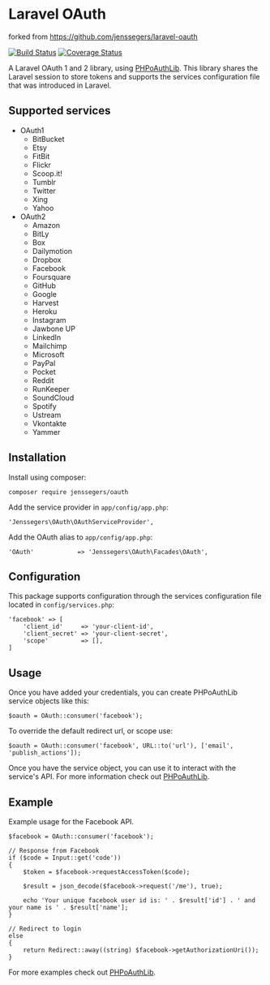 Laravel OAuth
=============
 forked from https://github.com/jenssegers/laravel-oauth

[![Build Status](http://img.shields.io/travis/Ark4ne/laravel-oauth.svg)](https://travis-ci.org/Ark4ne/laravel-oauth) [![Coverage Status](http://img.shields.io/coveralls/Ark4ne/laravel-oauth.svg)](https://coveralls.io/r/Ark4ne/laravel-oauth)

A Laravel OAuth 1 and 2 library, using [PHPoAuthLib](https://github.com/Lusitanian/PHPoAuthLib). This library shares the Laravel session to store tokens and supports the services configuration file that was introduced in Laravel.

Supported services
------------------

- OAuth1
    - BitBucket
    - Etsy
    - FitBit
    - Flickr
    - Scoop.it!
    - Tumblr
    - Twitter
    - Xing
    - Yahoo
- OAuth2
    - Amazon
    - BitLy
    - Box
    - Dailymotion
    - Dropbox
    - Facebook
    - Foursquare
    - GitHub
    - Google
    - Harvest
    - Heroku
    - Instagram
    - Jawbone UP
    - LinkedIn
    - Mailchimp
    - Microsoft
    - PayPal
    - Pocket
    - Reddit
    - RunKeeper
    - SoundCloud
    - Spotify
    - Ustream
    - Vkontakte
    - Yammer

Installation
------------

Install using composer:

    composer require jenssegers/oauth

Add the service provider in `app/config/app.php`:

    'Jenssegers\OAuth\OAuthServiceProvider',

Add the OAuth alias to `app/config/app.php`:

    'OAuth'            => 'Jenssegers\OAuth\Facades\OAuth',

Configuration
-------------

This package supports configuration through the services configuration file located in `config/services.php`:

    'facebook' => [
        'client_id'     => 'your-client-id',
        'client_secret' => 'your-client-secret',
        'scope'         => [],
    ]

Usage
-----

Once you have added your credentials, you can create PHPoAuthLib service objects like this:

    $oauth = OAuth::consumer('facebook');

To override the default redirect url, or scope use:

    $oauth = OAuth::consumer('facebook', URL::to('url'), ['email', 'publish_actions']);

Once you have the service object, you can use it to interact with the service's API. For more information check out [PHPoAuthLib](https://github.com/Lusitanian/PHPoAuthLib).

Example
-------

Example usage for the Facebook API.

    $facebook = OAuth::consumer('facebook');

    // Response from Facebook
    if ($code = Input::get('code'))
    {
        $token = $facebook->requestAccessToken($code);

        $result = json_decode($facebook->request('/me'), true);

        echo 'Your unique facebook user id is: ' . $result['id'] . ' and your name is ' . $result['name'];
    }

    // Redirect to login
    else
    {
        return Redirect::away((string) $facebook->getAuthorizationUri());
    }

For more examples check out [PHPoAuthLib](https://github.com/Lusitanian/PHPoAuthLib/tree/master/examples).
